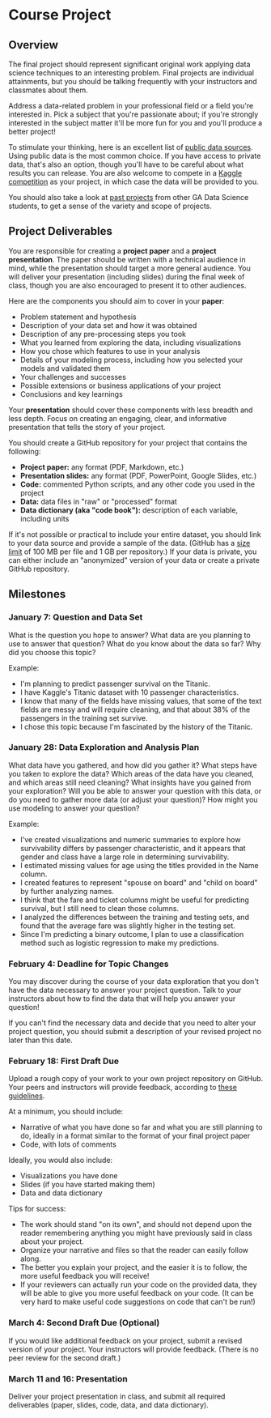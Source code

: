 # Course Project


## Overview

The final project should represent significant original work applying data science techniques to an interesting problem. Final projects are individual attainments, but you should be talking frequently with your instructors and classmates about them.

Address a data-related problem in your professional field or a field you're interested in. Pick a subject that you're passionate about; if you're strongly interested in the subject matter it'll be more fun for you and you'll produce a better project!

To stimulate your thinking, here is an excellent list of [public data sources](public_data.md). Using public data is the most common choice. If you have access to private data, that's also an option, though you'll have to be careful about what results you can release. You are also welcome to compete in a [Kaggle competition](http://www.kaggle.com/) as your project, in which case the data will be provided to you.

You should also take a look at [past projects](https://github.com/justmarkham/DAT-project-examples) from other GA Data Science students, to get a sense of the variety and scope of projects.


## Project Deliverables

You are responsible for creating a **project paper** and a **project presentation**. The paper should be written with a technical audience in mind, while the presentation should target a more general audience. You will deliver your presentation (including slides) during the final week of class, though you are also encouraged to present it to other audiences.

Here are the components you should aim to cover in your **paper**:

* Problem statement and hypothesis
* Description of your data set and how it was obtained
* Description of any pre-processing steps you took
* What you learned from exploring the data, including visualizations
* How you chose which features to use in your analysis
* Details of your modeling process, including how you selected your models and validated them
* Your challenges and successes
* Possible extensions or business applications of your project
* Conclusions and key learnings

Your **presentation** should cover these components with less breadth and less depth. Focus on creating an engaging, clear, and informative presentation that tells the story of your project.

You should create a GitHub repository for your project that contains the following:

* **Project paper:** any format (PDF, Markdown, etc.)
* **Presentation slides:** any format (PDF, PowerPoint, Google Slides, etc.)
* **Code:** commented Python scripts, and any other code you used in the project
* **Data:** data files in "raw" or "processed" format
* **Data dictionary (aka "code book"):** description of each variable, including units

If it's not possible or practical to include your entire dataset, you should link to your data source and provide a sample of the data. (GitHub has a [size limit](https://help.github.com/articles/what-is-my-disk-quota/) of 100 MB per file and 1 GB per repository.) If your data is private, you can either include an "anonymized" version of your data or create a private GitHub repository.


## Milestones


### January 7: Question and Data Set

What is the question you hope to answer? What data are you planning to use to answer that question? What do you know about the data so far? Why did you choose this topic?

Example:
* I'm planning to predict passenger survival on the Titanic.
* I have Kaggle's Titanic dataset with 10 passenger characteristics.
* I know that many of the fields have missing values, that some of the text fields are messy and will require cleaning, and that about 38% of the passengers in the training set survive.
* I chose this topic because I'm fascinated by the history of the Titanic.


### January 28: Data Exploration and Analysis Plan

What data have you gathered, and how did you gather it? What steps have you taken to explore the data? Which areas of the data have you cleaned, and which areas still need cleaning? What insights have you gained from your exploration? Will you be able to answer your question with this data, or do you need to gather more data (or adjust your question)? How might you use modeling to answer your question?

Example:
* I've created visualizations and numeric summaries to explore how survivability differs by passenger characteristic, and it appears that gender and class have a large role in determining survivability.
* I estimated missing values for age using the titles provided in the Name column.
* I created features to represent "spouse on board" and "child on board" by further analyzing names.
* I think that the fare and ticket columns might be useful for predicting survival, but I still need to clean those columns.
* I analyzed the differences between the training and testing sets, and found that the average fare was slightly higher in the testing set.
* Since I'm predicting a binary outcome, I plan to use a classification method such as logistic regression to make my predictions.


### February 4: Deadline for Topic Changes

You may discover during the course of your data exploration that you don't have the data necessary to answer your project question. Talk to your instructors about how to find the data that will help you answer your question!

If you can't find the necessary data and decide that you need to alter your project question, you should submit a description of your revised project no later than this date.


### February 18: First Draft Due

Upload a rough copy of your work to your own project repository on GitHub. Your peers and instructors will provide feedback, according to [these guidelines](peer_review.md).

At a minimum, you should include:
* Narrative of what you have done so far and what you are still planning to do, ideally in a format similar to the format of your final project paper
* Code, with lots of comments

Ideally, you would also include:
* Visualizations you have done
* Slides (if you have started making them)
* Data and data dictionary

Tips for success:
* The work should stand "on its own", and should not depend upon the reader remembering anything you might have previously said in class about your project.
* Organize your narrative and files so that the reader can easily follow along.
* The better you explain your project, and the easier it is to follow, the more useful feedback you will receive!
* If your reviewers can actually run your code on the provided data, they will be able to give you more useful feedback on your code. (It can be very hard to make useful code suggestions on code that can't be run!)


### March 4: Second Draft Due (Optional)

If you would like additional feedback on your project, submit a revised version of your project. Your instructors will provide feedback. (There is no peer review for the second draft.)


### March 11 and 16: Presentation

Deliver your project presentation in class, and submit all required deliverables (paper, slides, code, data, and data dictionary).
